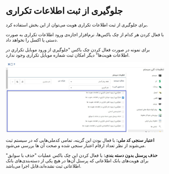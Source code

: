 #  جلوگیری از ثبت اطلاعات تکراری 

برای جلوگیری از ثبت اطلاعات تکراری هویت می‌توان از این بخش استفاده کرد.

با فعال کردن هر کدام از چک باکس‌ها،  نرم‌افزار اجازه‌ی ورود اطلاعات تکراری به صورت دستی یا اکسل را نخواهد داد.

 برای نمونه در صورت فعال کردن چک باکس "جلوگيري از ورود موبايل تکراري در اطلاعات هویت‌ها" دیگر امکان ثبت شماره موبایل تکراری وجود ندارد.
 
 ![](tekrari-mokhatab.jpg)
 
 **اعتبار سنجی کد ملی:** با فعال بودن این گزینه، تمامی کدملی‌هایی که در سیستم ثبت می‌شوند از نظر تعداد ارقام اعتبار سنجی شده و صحت آن ها بررسی می‌شود.
 
 **حذف پرسنل بدون دسته بندی:** با فعال کردن این چک باکس عملیات "حذف با سوابق" برای هویت‌های بانک اطلاعاتی که پرسنل آن‌ها در هیچ یکی از دسته‌بندی‌های بانک اطلاعاتی ثبت نشده‌اند،قابل اجرا می‌باشد.
 
 
